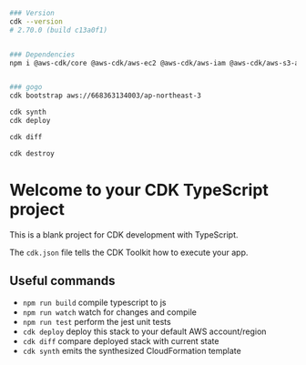 

```bash
### Version
cdk --version
# 2.70.0 (build c13a0f1)


### Dependencies
npm i @aws-cdk/core @aws-cdk/aws-ec2 @aws-cdk/aws-iam @aws-cdk/aws-s3-assets


### gogo
cdk bootstrap aws://668363134003/ap-northeast-3

cdk synth
cdk deploy

cdk diff

cdk destroy
```


# Welcome to your CDK TypeScript project

This is a blank project for CDK development with TypeScript.

The `cdk.json` file tells the CDK Toolkit how to execute your app.

## Useful commands

* `npm run build`   compile typescript to js
* `npm run watch`   watch for changes and compile
* `npm run test`    perform the jest unit tests
* `cdk deploy`      deploy this stack to your default AWS account/region
* `cdk diff`        compare deployed stack with current state
* `cdk synth`       emits the synthesized CloudFormation template
